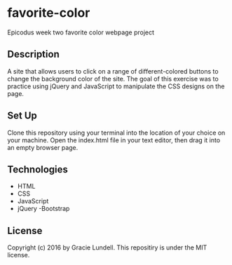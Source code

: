 # favorite-color
Epicodus week two favorite color webpage project

## Description
A site that allows users to click on a range of different-colored buttons to change the background color of the site. The goal of this exercise was to practice using jQuery and JavaScript to manipulate the CSS designs on the page.

## Set Up
Clone this repository using your terminal into the location of your choice on your machine. Open the index.html file in your text editor, then drag it into an empty browser page.

## Technologies
- HTML
- CSS
- JavaScript
- jQuery
-Bootstrap

## License
Copyright (c) 2016 by Gracie Lundell. This repositiry is under the MIT license.

